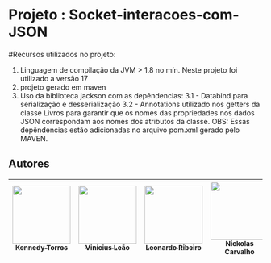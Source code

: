 # Projeto : Socket-interacoes-com-JSON

#Recursos utilizados no projeto:
1. Linguagem de compilação da JVM > 1.8 no mín. Neste projeto foi utilizado a versão 17
2. projeto gerado em maven
3. Uso da biblioteca jackson com as depêndencias:
   3.1 - Databind para serialização e desserialização
   3.2 - Annotations utilizado nos getters da classe Livros para garantir que os nomes das propriedades nos dados JSON correspondam aos nomes dos atributos da classe.
   OBS: Essas depêndencias estão adicionadas no arquivo pom.xml gerado pelo MAVEN.


## Autores

| [<img src="https://avatars.githubusercontent.com/u/128331199?v=4" width=115><br><sub>Kennedy Torres</sub>](https://github.com/Kennedy-Torres) |[<img src="https://avatars.githubusercontent.com/u/111468790?v=4" width=115><br><sub>Vinícius Leão</sub>](https://github.com/Viniciusleao99) |[<img src="https://avatars.githubusercontent.com/u/111469440?v=4" width=115><br><sub>Leonardo Ribeiro</sub>](https://github.com/Leoribeiro61) |[<img src="https://avatars.githubusercontent.com/u/158603640?v=4" width=115><br><sub>Nickolas Carvalho</sub>](https://github.com/Nickolaaas) |[<img src="https://avatars.githubusercontent.com/u/98848966?v=4" width=115><br><sub>Bruno Alves</sub>](https://github.com/motherlode777) |
| :---: | :---: | :---: | :---: | :---: |
